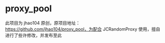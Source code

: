 # proxy_pool
此项目为 jhao104 原创，原项目地址：https://github.com/jhao104/proxy_pool，为配合 JCRandomProxy 使用，擅自进行了些许修改，并发布至此
